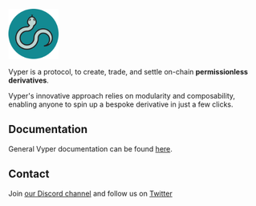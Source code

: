 [<img alt="Vyper Protocol" src="https://github.com/vyper-protocol/branding/blob/main/medium-logo.png" width="100" />](https://vyperprotocol.io)

Vyper is a protocol, to create, trade, and settle on-chain **permissionless derivatives**.

Vyper's innovative approach relies on modularity and composability, enabling anyone to spin up a bespoke derivative in just a few clicks. 

## Documentation

General Vyper documentation can be found [here](https://docs.vyperprotocol.io/).

## Contact

Join [our Discord channel](https://discord.com/invite/DuXVSgjmuW) and follow us on [Twitter](https://twitter.com/VyperProtocol)
